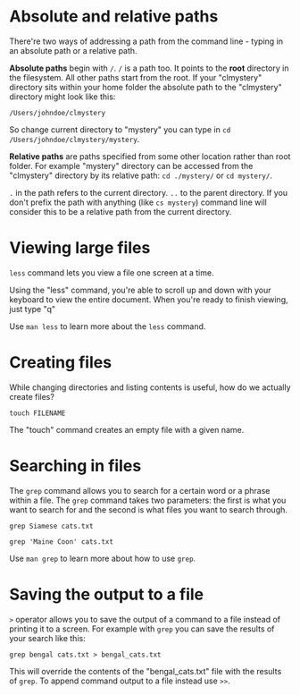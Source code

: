 # Absolute and relative paths

There're two ways of addressing a path from the command line - typing in an absolute path or a relative path.

**Absolute paths** begin with `/`. `/` is a path too. It points to the **root** directory in the filesystem. All other paths start from the root. If your "clmystery" directory sits within your home folder the absolute path to the "clmystery" directory might look like this:

`/Users/johndoe/clmystery`

So change current directory to "mystery" you can type in `cd /Users/johndoe/clmystery/mystery`.

**Relative paths** are paths specified from some other location rather than root folder. For example "mystery" directory can be accessed from the "clmystery" directory by its relative path: `cd ./mystery/` or `cd mystery/`.

`.` in the path refers to the current directory. `..` to the parent directory. If you don't prefix the path with anything (like `cs mystery`) command line will consider this to be a relative path from the current directory.

# Viewing large files

`less` command lets you view a file one screen at a time.

Using the "less" command, you're able to scroll up and down with your keyboard to view the entire document. When you're ready to finish viewing, just type "q"

Use `man less` to learn more about the `less` command.

# Creating files

While changing directories and listing contents is useful, how do we actually create files?

`touch FILENAME`

The "touch" command creates an empty file with a given name.

# Searching in files

The `grep` command allows you to search for a certain word or a phrase within a file. The `grep` command takes two parameters: the first is what you want to search for and the second is what files you want to search through.

`grep Siamese cats.txt`

`grep 'Maine Coon' cats.txt`

Use `man grep` to learn more about how to use `grep`.

# Saving the output to a file

`>` operator allows you to save the output of a command to a file instead of printing it to a screen. For example with `grep` you can save the results of your search like this:

`grep bengal cats.txt > bengal_cats.txt`

This will override the contents of the "bengal_cats.txt" file with the results of `grep`. To append command output to a file instead use `>>`.
